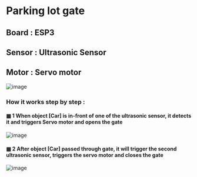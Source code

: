 # Parking lot gate

## Board  : ESP3
## Sensor : Ultrasonic Sensor
## Motor  : Servo motor

![image](https://user-images.githubusercontent.com/68363309/202601823-7c17cbe1-cb20-4634-b2d9-2f73f00d0054.png)

### How it works step by step : 

#### ▦ 1 When object [Car] is in-front of one of the ultrasonic sensor, it detects it and triggers Servo motor and opens the gate

![image](https://user-images.githubusercontent.com/68363309/202603874-5b5dfd95-d282-4b13-8639-6ef23eed9dc9.png)


#### ▦ 2 After object [Car] passed through gate, it will trigger the second ultrasonic sensor, triggers the servo motor and closes the gate

![image](https://user-images.githubusercontent.com/68363309/202604809-bc218953-53c7-4c88-b000-72be3a29d2f1.png)




